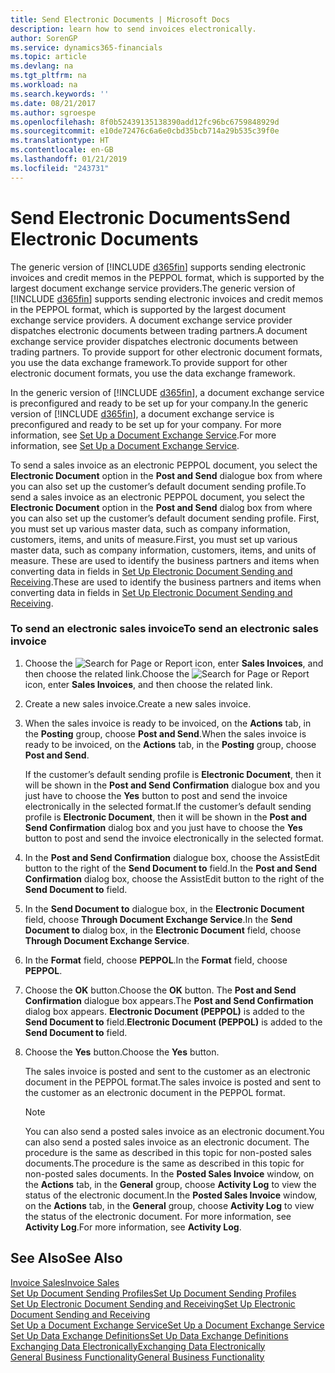 ```yaml
---
title: Send Electronic Documents | Microsoft Docs
description: learn how to send invoices electronically.
author: SorenGP
ms.service: dynamics365-financials
ms.topic: article
ms.devlang: na
ms.tgt_pltfrm: na
ms.workload: na
ms.search.keywords: ''
ms.date: 08/21/2017
ms.author: sgroespe
ms.openlocfilehash: 8f0b52439135138390add12fc96bc6759848929d
ms.sourcegitcommit: e10de72476c6a6e0cbd35bcb714a29b535c39f0e
ms.translationtype: HT
ms.contentlocale: en-GB
ms.lasthandoff: 01/21/2019
ms.locfileid: "243731"
---
```

# <a name="send-electronic-documents"></a><span data-ttu-id="6df54-103">Send Electronic Documents</span><span class="sxs-lookup"><span data-stu-id="6df54-103">Send Electronic Documents</span></span>
<span data-ttu-id="6df54-104">The generic version of [!INCLUDE [d365fin](includes/d365fin_md.md)] supports sending electronic invoices and credit memos in the PEPPOL format, which is supported by the largest document exchange service providers.</span><span class="sxs-lookup"><span data-stu-id="6df54-104">The generic version of [!INCLUDE [d365fin](includes/d365fin_md.md)] supports sending electronic invoices and credit memos in the PEPPOL format, which is supported by the largest document exchange service providers.</span></span> <span data-ttu-id="6df54-105">A document exchange service provider dispatches electronic documents between trading partners.</span><span class="sxs-lookup"><span data-stu-id="6df54-105">A document exchange service provider dispatches electronic documents between trading partners.</span></span> <span data-ttu-id="6df54-106">To provide support for other electronic document formats, you use the data exchange framework.</span><span class="sxs-lookup"><span data-stu-id="6df54-106">To provide support for other electronic document formats, you use the data exchange framework.</span></span>  

 <span data-ttu-id="6df54-107">In the generic version of [!INCLUDE [d365fin](includes/d365fin_md.md)], a document exchange service is preconfigured and ready to be set up for your company.</span><span class="sxs-lookup"><span data-stu-id="6df54-107">In the generic version of [!INCLUDE [d365fin](includes/d365fin_md.md)], a document exchange service is preconfigured and ready to be set up for your company.</span></span> <span data-ttu-id="6df54-108">For more information, see [Set Up a Document Exchange Service](across-how-to-set-up-a-document-exchange-service.md).</span><span class="sxs-lookup"><span data-stu-id="6df54-108">For more information, see [Set Up a Document Exchange Service](across-how-to-set-up-a-document-exchange-service.md).</span></span>  

 <span data-ttu-id="6df54-109">To send a sales invoice as an electronic PEPPOL document, you select the **Electronic Document** option in the **Post and Send** dialogue box from where you can also set up the customer’s default document sending profile.</span><span class="sxs-lookup"><span data-stu-id="6df54-109">To send a sales invoice as an electronic PEPPOL document, you select the **Electronic Document** option in the **Post and Send** dialog box from where you can also set up the customer’s default document sending profile.</span></span> <span data-ttu-id="6df54-110">First, you must set up various master data, such as company information, customers, items, and units of measure.</span><span class="sxs-lookup"><span data-stu-id="6df54-110">First, you must set up various master data, such as company information, customers, items, and units of measure.</span></span> <span data-ttu-id="6df54-111">These are used to identify the business partners and items when converting data in fields in [Set Up Electronic Document Sending and Receiving](across-how-to-set-up-electronic-document-sending-and-receiving.md).</span><span class="sxs-lookup"><span data-stu-id="6df54-111">These are used to identify the business partners and items when converting data in fields in [Set Up Electronic Document Sending and Receiving](across-how-to-set-up-electronic-document-sending-and-receiving.md).</span></span>  

### <a name="to-send-an-electronic-sales-invoice"></a><span data-ttu-id="6df54-112">To send an electronic sales invoice</span><span class="sxs-lookup"><span data-stu-id="6df54-112">To send an electronic sales invoice</span></span>  

1.  <span data-ttu-id="6df54-113">Choose the ![Search for Page or Report](media/ui-search/search_small.png "Search for Page or Report icon") icon, enter **Sales Invoices**, and then choose the related link.</span><span class="sxs-lookup"><span data-stu-id="6df54-113">Choose the ![Search for Page or Report](media/ui-search/search_small.png "Search for Page or Report icon") icon, enter **Sales Invoices**, and then choose the related link.</span></span>  

2.  <span data-ttu-id="6df54-114">Create a new sales invoice.</span><span class="sxs-lookup"><span data-stu-id="6df54-114">Create a new sales invoice.</span></span>  

3.  <span data-ttu-id="6df54-115">When the sales invoice is ready to be invoiced, on the **Actions** tab, in the **Posting** group, choose **Post and Send**.</span><span class="sxs-lookup"><span data-stu-id="6df54-115">When the sales invoice is ready to be invoiced, on the **Actions** tab, in the **Posting** group, choose **Post and Send**.</span></span>  

     <span data-ttu-id="6df54-116">If the customer’s default sending profile is **Electronic Document**, then it will be shown in the **Post and Send Confirmation** dialogue box and you just have to choose the **Yes** button to post and send the invoice electronically in the selected format.</span><span class="sxs-lookup"><span data-stu-id="6df54-116">If the customer’s default sending profile is **Electronic Document**, then it will be shown in the **Post and Send Confirmation** dialog box and you just have to choose the **Yes** button to post and send the invoice electronically in the selected format.</span></span>  

4.  <span data-ttu-id="6df54-117">In the **Post and Send Confirmation** dialogue box, choose the AssistEdit button to the right of the **Send Document to** field.</span><span class="sxs-lookup"><span data-stu-id="6df54-117">In the **Post and Send Confirmation** dialog box, choose the AssistEdit button to the right of the **Send Document to** field.</span></span>  

5.  <span data-ttu-id="6df54-118">In the **Send Document to** dialogue box, in the **Electronic Document** field, choose **Through Document Exchange Service**.</span><span class="sxs-lookup"><span data-stu-id="6df54-118">In the **Send Document to** dialog box, in the **Electronic Document** field, choose **Through Document Exchange Service**.</span></span>  

6.  <span data-ttu-id="6df54-119">In the **Format** field, choose **PEPPOL**.</span><span class="sxs-lookup"><span data-stu-id="6df54-119">In the **Format** field, choose **PEPPOL**.</span></span>  

7.  <span data-ttu-id="6df54-120">Choose the **OK** button.</span><span class="sxs-lookup"><span data-stu-id="6df54-120">Choose the **OK** button.</span></span> <span data-ttu-id="6df54-121">The **Post and Send Confirmation** dialogue box appears.</span><span class="sxs-lookup"><span data-stu-id="6df54-121">The **Post and Send Confirmation** dialog box appears.</span></span> <span data-ttu-id="6df54-122">**Electronic Document (PEPPOL)** is added to the **Send Document to** field.</span><span class="sxs-lookup"><span data-stu-id="6df54-122">**Electronic Document (PEPPOL)** is added to the **Send Document to** field.</span></span>  

8.  <span data-ttu-id="6df54-123">Choose the **Yes** button.</span><span class="sxs-lookup"><span data-stu-id="6df54-123">Choose the **Yes** button.</span></span>  

     <span data-ttu-id="6df54-124">The sales invoice is posted and sent to the customer as an electronic document in the PEPPOL format.</span><span class="sxs-lookup"><span data-stu-id="6df54-124">The sales invoice is posted and sent to the customer as an electronic document in the PEPPOL format.</span></span>  

    > [!NOTE]  
    >  <span data-ttu-id="6df54-125">You can also send a posted sales invoice as an electronic document.</span><span class="sxs-lookup"><span data-stu-id="6df54-125">You can also send a posted sales invoice as an electronic document.</span></span> <span data-ttu-id="6df54-126">The procedure is the same as described in this topic for non-posted sales documents.</span><span class="sxs-lookup"><span data-stu-id="6df54-126">The procedure is the same as described in this topic for non-posted sales documents.</span></span> <span data-ttu-id="6df54-127">In the **Posted Sales Invoice** window, on the **Actions** tab, in the **General** group, choose **Activity Log** to view the status of the electronic document.</span><span class="sxs-lookup"><span data-stu-id="6df54-127">In the **Posted Sales Invoice** window, on the **Actions** tab, in the **General** group, choose **Activity Log** to view the status of the electronic document.</span></span> <span data-ttu-id="6df54-128">For more information, see **Activity Log**.</span><span class="sxs-lookup"><span data-stu-id="6df54-128">For more information, see **Activity Log**.</span></span>  

## <a name="see-also"></a><span data-ttu-id="6df54-129">See Also</span><span class="sxs-lookup"><span data-stu-id="6df54-129">See Also</span></span>  
[<span data-ttu-id="6df54-130">Invoice Sales</span><span class="sxs-lookup"><span data-stu-id="6df54-130">Invoice Sales</span></span>](sales-how-invoice-sales.md)  
[<span data-ttu-id="6df54-131">Set Up Document Sending Profiles</span><span class="sxs-lookup"><span data-stu-id="6df54-131">Set Up Document Sending Profiles</span></span>](sales-how-setup-document-send-profiles.md)  
[<span data-ttu-id="6df54-132">Set Up Electronic Document Sending and Receiving</span><span class="sxs-lookup"><span data-stu-id="6df54-132">Set Up Electronic Document Sending and Receiving</span></span>](across-how-to-set-up-electronic-document-sending-and-receiving.md)  
[<span data-ttu-id="6df54-133">Set Up a Document Exchange Service</span><span class="sxs-lookup"><span data-stu-id="6df54-133">Set Up a Document Exchange Service</span></span>](across-how-to-set-up-a-document-exchange-service.md)  
[<span data-ttu-id="6df54-134">Set Up Data Exchange Definitions</span><span class="sxs-lookup"><span data-stu-id="6df54-134">Set Up Data Exchange Definitions</span></span>](across-how-to-set-up-data-exchange-definitions.md)  
[<span data-ttu-id="6df54-135">Exchanging Data Electronically</span><span class="sxs-lookup"><span data-stu-id="6df54-135">Exchanging Data Electronically</span></span>](across-data-exchange.md)  
[<span data-ttu-id="6df54-136">General Business Functionality</span><span class="sxs-lookup"><span data-stu-id="6df54-136">General Business Functionality</span></span>](ui-across-business-areas.md)  
